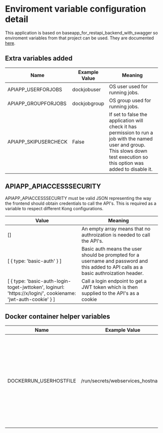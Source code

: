 # Enviroment variable configuration detail

This application is based on baseapp_for_restapi_backend_with_swagger so enviroment variables from that project can be used. They are documented [here](https://github.com/rmetcalf9/baseapp_for_restapi_backend_with_swagger/blob/master/docs/ENVVARIABLES.md).

## Extra variables added

 | Name | Example Value | Meaning |
 | ---- | ------------- | ------- |
 | APIAPP_USERFORJOBS | dockjobuser | OS user used for running jobs. |
 | APIAPP_GROUPFORJOBS | dockjobgroup | OS group used for running jobs. |
 | APIAPP_SKIPUSERCHECK | False | If set to false the application will check it has permission to run a job with the named user and group. This slows down test execution so this option was added to disable it. |

## APIAPP_APIACCESSSECURITY
APIAPP_APIACCESSSECURITY must be valid JSON representing the way the frontend should obtain credentials to call the API's. This is required as a variable to respect different Kong configurations.

 | Value | Meaning |
 | ---- | ------------- |
 | [] | An empty array means that no authroization is needed to call the API's. |
 | [ { type: 'basic-auth' } ] | Basic auth means the user should be prompted for a username and password and this added to API calls as a basic authroization header. |
 | [ { type: 'basic-auth-login-toget-jwttoken', loginurl: 'https://x/login/', cookiename: 'jwt-auth-cookie' } ] | Call a login endpoint to get a JWT token which is then supplied to the API's as a cookie |

## Docker container helper variables

 | Name | Example Value | Meaning |
 | ---- | ------------- | ------- |
 | DOCKERRUN_USERHOSTFILE | /run/secrets/webservices_hostname | This points to a file inside the container; probally supplied as a secret or config. If this variable is present the file is read into the contents of an enviroment variable 'DOCKERRUN_USERHOST'. All other enviroment variables starting with APIAPP_ can refer to DOCKERRUN_USERHOST. (If specifying in docker compose files preceed with two $'s.)  |

